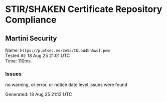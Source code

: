 # STIR/SHAKEN Certificate Repository Compliance

## Martini Security

Name: `https://p.mtsec.me/2e5a/IULoW4bh5wof.pem`\
Tested At: 18 Aug 25 21:01 UTC\
Time: 110ms

### Issues

no warning, or error, or notice date level issues were found

Generated: 18 Aug 25 21:13 UTC